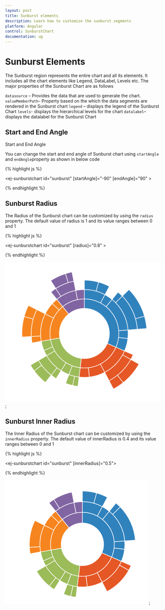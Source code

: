 ```yaml
---
layout: post
title: Sunburst elements 
description: Learn how to customize the sunburst segments 
platform: Angular 
control: SunburstChart
documentation: ug
---
```

 
# Sunburst Elements

The Sunburst region represents the entire chart and all its elements. It includes all the chart elements like Legend, DataLabel, Levels etc. The major properties of the Sunburst Chart are as follows

`datasource` – Provides the data that are used to generate the chart.
`valueMemberPath`- Property based on the which the data segments are rendered in the Sunburst chart 
`legend` – displays the legend of the Sunburst Chart
`levels`- displays the hierarchical levels for the chart 
`datalabel`– displays the datalabel for the Sunburst Chart

## Start and End Angle
Start and End Angle

You can change the start and end angle of Sunburst chart using `startAngle` and `endAngle`property as shown in below code

{% highlight js %}

<ej-sunburstchart  id="sunburst"   [startAngle]="-90" [endAngle]="90" >   
</ej-sunburstchart>


{% endhighlight %}

## Sunburst Radius

 The Radius of the Sunburst chart can be customized by using the `radius` property. The default value of radius is 1 and its value ranges between 0 and 1 

{% highlight js %}

<ej-sunburstchart  id="sunburst"   [radius]="0.8" >   
</ej-sunburstchart>

{% endhighlight %}

![](Regions_images/Regions_img1.png);

 ## Sunburst Inner  Radius
 
 The Inner Radius of the Sunburst chart can be customized by using the `innerRadius` property. The default value of innerRadius is 0.4 and its value ranges between 0 and 1 

{% highlight js %}

<ej-sunburstchart  id="sunburst"   [innerRadius]="0.5">   
</ej-sunburstchart>

{% endhighlight %}

![](Regions_images/Regions_img2.png);




